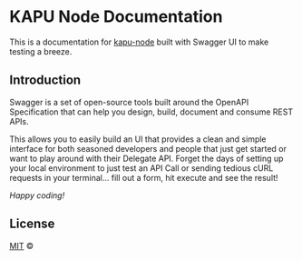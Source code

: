 # KAPU Node Documentation

This is a documentation for [kapu-node](https://www.kapunode.net) built with Swagger UI to make testing a breeze.

## Introduction

Swagger is a set of open-source tools built around the OpenAPI Specification that can help you design, build, document and consume REST APIs.

This allows you to easily build an UI that provides a clean and simple interface for both seasoned developers and people that just get started or want to play around with their Delegate API. Forget the days of setting up your local environment to just test an API Call or sending tedious cURL requests in your terminal... fill out a form, hit execute and see the result!


*Happy coding!*

## License

[MIT](LICENSE) ©

